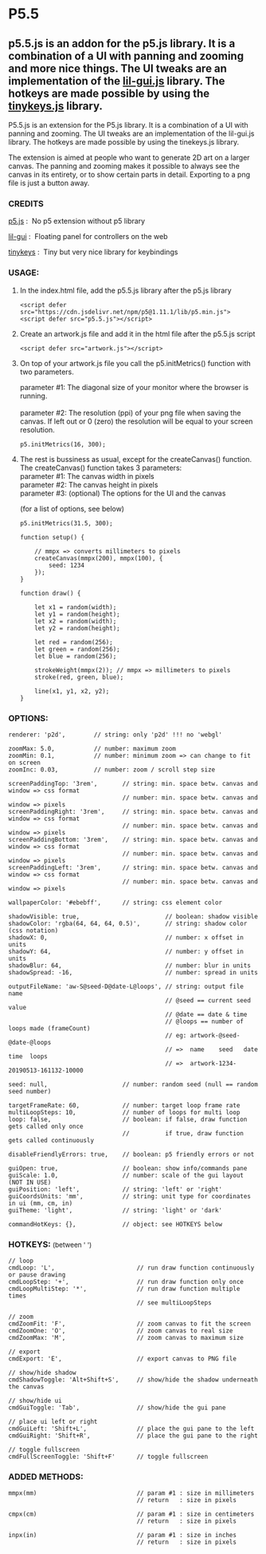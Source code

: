 # P5.5
## p5.5.js is an addon for the p5.js library. It is a combination of a UI with panning and zooming and more nice things. The UI tweaks are an implementation of the [lil-gui.js](https://lil-gui.georgealways.com/) library. The hotkeys are made possible by using the [tinykeys.js](https://jamiebuilds.github.io/tinykeys/) library.

P5.5.js is an extension for the P5.js library. It is a combination of a UI with panning and zooming. The UI tweaks are an implementation of the lil-gui.js library. The hotkeys are made possible by using the tinekeys.js library.

The extension is aimed at people who want to generate 2D art on a larger canvas. The panning and zooming makes it possible to always see the canvas in its entirety, or to show certain parts in detail. Exporting to a png file is just a button away.


### CREDITS

[p5.js](https://p5js.org/) : &nbsp;No p5 extension without p5 library

[lil-gui](https://lil-gui.georgealways.com/) : &nbsp;Floating panel for controllers on the web

[tinykeys](https://jamiebuilds.github.io/tinykeys/) : &nbsp;Tiny but very nice library for keybindings


### USAGE:

1. In the index.html file, add the p5.5.js library after the p5.js library
    ```
    <script defer src="https://cdn.jsdelivr.net/npm/p5@1.11.1/lib/p5.min.js">
    <script defer src="p5.5.js"></script>
    ```

2. Create an artwork.js file and add it in the html file after the p5.5.js script
    ```
    <script defer src="artwork.js"></script>
    ```

3. On top of your artwork.js file you call the p5.initMetrics() function
   with two parameters.

   parameter #1:
   The diagonal size of your monitor where the browser is running.
   <br>
   <br>
   parameter #2:
   The resolution (ppi) of your png file when saving the canvas. If left out or 0 (zero) the resolution will be equal to your screen resolution.
    ```
    p5.initMetrics(16, 300);
    ```

4. The rest is bussiness as usual, except for the createCanvas() function.
   The createCanvas() function takes 3 parameters:<br>
   parameter #1: The canvas width in pixels<br>
   parameter #2: The canvas height in pixels<br>
   parameter #3: (optional) The options for the UI and the canvas<br>

   (for a list of options, see below)

    ```
    p5.initMetrics(31.5, 300);

    function setup() {

        // mmpx => converts millimeters to pixels
        createCanvas(mmpx(200), mmpx(100), {
            seed: 1234
        });
    }

    function draw() {

        let x1 = random(width);
        let y1 = random(height);
        let x2 = random(width);
        let y2 = random(height);

        let red = random(256);
        let green = random(256);
        let blue = random(256);

        strokeWeight(mmpx(2)); // mmpx => millimeters to pixels
        stroke(red, green, blue);

        line(x1, y1, x2, y2);
    }

    ```

### OPTIONS:
    renderer: 'p2d',        // string: only 'p2d' !!! no 'webgl'

    zoomMax: 5.0,           // number: maximum zoom
    zoomMin: 0.1,           // number: minimum zoom => can change to fit on screen
    zoomInc: 0.03,          // number: zoom / scroll step size

    screenPaddingTop: '3rem',       // string: min. space betw. canvas and window => css format
                                    // number: min. space betw. canvas and window => pixels
    screenPaddingRight: '3rem',     // string: min. space betw. canvas and window => css format
                                    // number: min. space betw. canvas and window => pixels
    screenPaddingBottom: '3rem',    // string: min. space betw. canvas and window => css format
                                    // number: min. space betw. canvas and window => pixels
    screenPaddingLeft: '3rem',      // string: min. space betw. canvas and window => css format
                                    // number: min. space betw. canvas and window => pixels

    wallpaperColor: '#ebebff',      // string: css element color
                            
    shadowVisible: true,                        // boolean: shadow visible
    shadowColor: 'rgba(64, 64, 64, 0.5)',       // string: shadow color (css notation)
    shadowX: 0,                                 // number: x offset in units
    shadowY: 64,                                // number: y offset in units
    shadowBlur: 64,                             // number: blur in units
    shadowSpread: -16,                          // number: spread in units

    outputFileName: 'aw-S@seed-D@date-L@loops', // string: output file name
                                                // @seed == current seed value
                                                // @date == date & time
                                                // @loops == number of loops made (frameCount)
                                                // eg: artwork-@seed-@date-@loops
                                                // =>  name    seed   date    time  loops
                                                // =>  artwork-1234-20190513-161132-10000

    seed: null,                     // number: random seed (null == random seed number)

    targetFrameRate: 60,            // number: target loop frame rate
    multiLoopSteps: 10,             // number of loops for multi loop
    loop: false,                    // boolean: if false, draw function gets called only once
                                    //          if true, draw function gets called continuously

    disableFriendlyErrors: true,    // boolean: p5 friendly errors or not

    guiOpen: true,                  // boolean: show info/commands pane
    guiScale: 1.0,                  // number: scale of the gui layout (NOT IN USE)
    guiPosition: 'left',            // string: 'left' or 'right'
    guiCoordsUnits: 'mm',           // string: unit type for coordinates in ui (mm, cm, in)
    guiTheme: 'light',              // string: 'light' or 'dark'

    commandHotKeys: {},             // object: see HOTKEYS below

### HOTKEYS: <span style="font-size: 0.8em; font-weight: 400;">(between ' ')<br>

    // loop
    cmdLoop: 'L',                       // run draw function continuously or pause drawing
    cmdLoopStep: '+',                   // run draw function only once
    cmdLoopMultiStep: '*',              // run draw function multiple times
                                        // see multiLoopSteps

    // zoom
    cmdZoomFit: 'F',                    // zoom canvas to fit the screen
    cmdZoomOne: 'O',                    // zoom canvas to real size
    cmdZoomMax: 'M',                    // zoom canvas to maximum size

    // export
    cmdExport: 'E',                     // export canvas to PNG file

    // show/hide shadow
    cmdShadowToggle: 'Alt+Shift+S',     // show/hide the shadow underneath the canvas

    // show/hide ui
    cmdGuiToggle: 'Tab',                // show/hide the gui pane

    // place ui left or right
    cmdGuiLeft: 'Shift+L',              // place the gui pane to the left
    cmdGuiRight: 'Shift+R',             // place the gui pane to the right

    // toggle fullscreen
    cmdFullScreenToggle: 'Shift+F'      // toggle fullscreen
    
### ADDED METHODS:

    mmpx(mm)                            // param #1 : size in millimeters
                                        // return   : size in pixels

    cmpx(cm)                            // param #1 : size in centimeters
                                        // return   : size in pixels

    inpx(in)                            // param #1 : size in inches
                                        // return   : size in pixels
